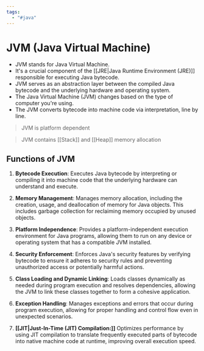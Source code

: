 ```yaml
---
tags:
  - "#java"
---
```

# JVM (Java Virtual Machine)
  
- JVM stands for Java Virtual Machine. 
- It's a crucial component of the [[JRE|Java Runtime Environment (JRE)]] responsible for executing Java bytecode. 
- JVM serves as an abstraction layer between the compiled Java bytecode and the underlying hardware and operating system.
- The Java Virtual Machine (JVM) changes based on the type of computer you're using.
- The JVM converts bytecode into machine code via interpretation, line by line.

> JVM is platform dependent

> JVM contains [[Stack]] and [[Heap]] memory allocation

## Functions of JVM
1. **Bytecode Execution**: Executes Java bytecode by interpreting or compiling it into machine code that the underlying hardware can understand and execute.

2. **Memory Management**: Manages memory allocation, including the creation, usage, and deallocation of memory for Java objects. This includes garbage collection for reclaiming memory occupied by unused objects.

3. **Platform Independence**: Provides a platform-independent execution environment for Java programs, allowing them to run on any device or operating system that has a compatible JVM installed.

4. **Security Enforcement**: Enforces Java's security features by verifying bytecode to ensure it adheres to security rules and preventing unauthorized access or potentially harmful actions.

5. **Class Loading and Dynamic Linking**: Loads classes dynamically as needed during program execution and resolves dependencies, allowing the JVM to link these classes together to form a cohesive application.

6. **Exception Handling**: Manages exceptions and errors that occur during program execution, allowing for proper handling and control flow even in unexpected scenarios.

7. **[[JIT|Just-In-Time (JIT) Compilation:]]** Optimizes performance by using JIT compilation to translate frequently executed parts of bytecode into native machine code at runtime, improving overall execution speed.
